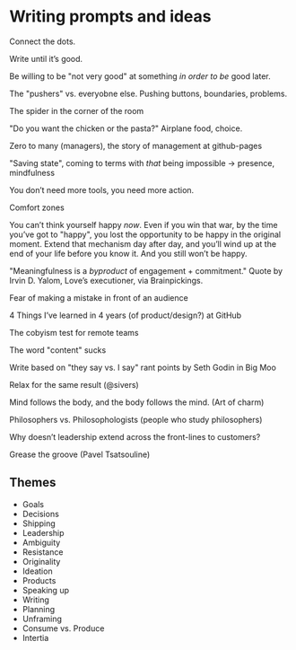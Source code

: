 # Writing prompts and ideas

Connect the dots.

Write until it’s good.

Be willing to be "not very good" at something *in order to be* good later.

The "pushers" vs. everyobne else. Pushing buttons, boundaries, problems.

The spider in the corner of the room

"Do you want the chicken or the pasta?" Airplane food, choice.

Zero to many (managers), the story of management at github-pages

"Saving state", coming to terms with *that* being impossible -> presence, mindfulness

You don’t need more tools, you need more action.

Comfort zones

You can’t think yourself happy *now*. Even if you win that war, by the time you’ve got to "happy", you lost the opportunity to be happy in the original moment. Extend that mechanism day after day, and you’ll wind up at the end of your life before you know it. And you still won’t be happy.

"Meaningfulness is a *byproduct* of engagement + commitment." Quote by Irvin D. Yalom, Love’s executioner, via Brainpickings.


Fear of making a mistake in front of an audience

4 Things I’ve learned in 4 years (of product/design?) at GitHub

The cobyism test for remote teams

The word "content" sucks

Write based on "they say vs. I say" rant points by Seth Godin in Big Moo

Relax for the same result (@sivers)

Mind follows the body, and the body follows the mind. (Art of charm)

Philosophers vs. Philosophologists (people who study philosophers)

Why doesn’t leadership extend across the front-lines to customers?

Grease the groove (Pavel Tsatsouline)

## Themes

- Goals
- Decisions
- Shipping
- Leadership
- Ambiguity
- Resistance
- Originality
- Ideation
- Products
- Speaking up
- Writing
- Planning
- Unframing
- Consume vs. Produce
- Intertia
